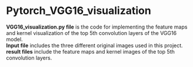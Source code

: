 # Pytorch_VGG16_visualization
 **VGG16_visualization.py file** is the code for implementing the feature maps and kernel visualization of the top 5th convolution layers of the VGG16 model.  
   **Input file** includes the three different original images used in this project.  
   **result files** include the feature maps and kernel images of the top 5th convolution layers.

